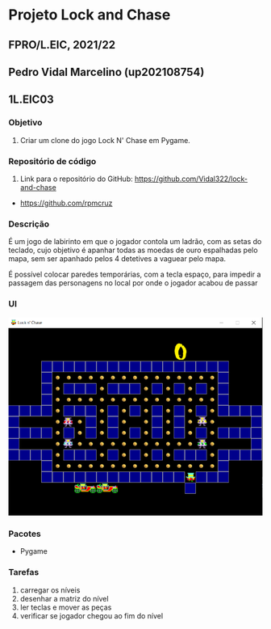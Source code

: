 # Projeto Lock and Chase
## FPRO/L.EIC, 2021/22
## Pedro Vidal Marcelino (up202108754)
## 1L.EIC03

### Objetivo

1. Criar um clone do jogo Lock N' Chase em Pygame.


### Repositório de código

1) Link para o repositório do GitHub: https://github.com/Vidal322/lock-and-chase

- https://github.com/rpmcruz

### Descrição

É um jogo de labirinto em que o jogador contola um ladrão, com as setas do teclado, cujo objetivo é apanhar todas as moedas de ouro espalhadas pelo mapa, sem ser apanhado pelos 4 detetives a vaguear pelo mapa.

É possível colocar paredes temporárias, com a tecla espaço, para impedir a passagem das personagens no local por onde o jogador acabou de passar

### UI

![Lock N' Chase](UI.png)

### Pacotes

- Pygame

### Tarefas

1. carregar os níveis
1. desenhar a matriz do nível
1. ler teclas e mover as peças
2. verificar se jogador chegou ao fim do nível
